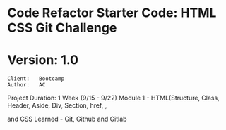 # Code Refactor Starter Code: HTML CSS Git Challenge
# Version:  1.0
	Client:   Bootcamp
	Author:   AC 
  Project Duration: 1 Week (9/15 - 9/22)
  Module 1 - HTML(Structure, Class, Header, Aside, Div, Section, href, <a>, <p> and CSS
  Learned - Git, Github and Gitlab 
